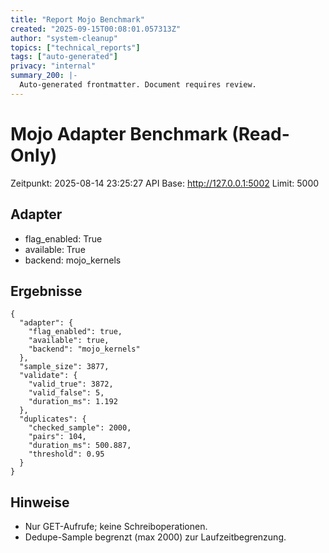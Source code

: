 ```yaml
---
title: "Report Mojo Benchmark"
created: "2025-09-15T00:08:01.057313Z"
author: "system-cleanup"
topics: ["technical_reports"]
tags: ["auto-generated"]
privacy: "internal"
summary_200: |-
  Auto-generated frontmatter. Document requires review.
---
```


# Mojo Adapter Benchmark (Read-Only)

Zeitpunkt: 2025-08-14 23:25:27
API Base: http://127.0.0.1:5002
Limit: 5000

## Adapter
- flag_enabled: True
- available: True
- backend: mojo_kernels

## Ergebnisse
```
{
  "adapter": {
    "flag_enabled": true,
    "available": true,
    "backend": "mojo_kernels"
  },
  "sample_size": 3877,
  "validate": {
    "valid_true": 3872,
    "valid_false": 5,
    "duration_ms": 1.192
  },
  "duplicates": {
    "checked_sample": 2000,
    "pairs": 104,
    "duration_ms": 500.887,
    "threshold": 0.95
  }
}
```

## Hinweise
- Nur GET-Aufrufe; keine Schreiboperationen.
- Dedupe-Sample begrenzt (max 2000) zur Laufzeitbegrenzung.
